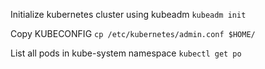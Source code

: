 Initialize kubernetes cluster using kubeadm
`kubeadm init`

Copy KUBECONFIG 
`cp /etc/kubernetes/admin.conf $HOME/`

List all pods in kube-system namespace
`kubectl get po`
